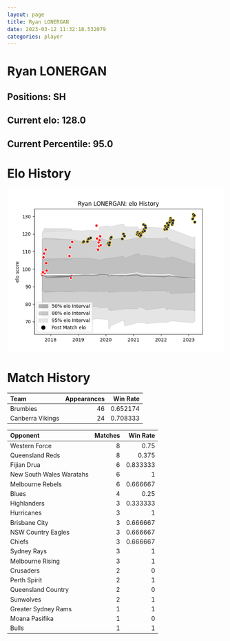 ```yaml
---  
layout: page  
title: Ryan LONERGAN  
date: 2023-03-12 11:32:18.532079  
categories: player  
---
```

# Ryan LONERGAN

## Positions: SH

## Current elo: 128.0

## Current Percentile: 95.0

# Elo History


![elo history](history_RyanLONERGAN.png)
# Match History


| Team             |   Appearances |   Win Rate |
|:-----------------|--------------:|-----------:|
| Brumbies         |            46 |   0.652174 |
| Canberra Vikings |            24 |   0.708333 |

| Opponent                 |   Matches |   Win Rate |
|:-------------------------|----------:|-----------:|
| Western Force            |         8 |   0.75     |
| Queensland Reds          |         8 |   0.375    |
| Fijian Drua              |         6 |   0.833333 |
| New South Wales Waratahs |         6 |   1        |
| Melbourne Rebels         |         6 |   0.666667 |
| Blues                    |         4 |   0.25     |
| Highlanders              |         3 |   0.333333 |
| Hurricanes               |         3 |   1        |
| Brisbane City            |         3 |   0.666667 |
| NSW Country Eagles       |         3 |   0.666667 |
| Chiefs                   |         3 |   0.666667 |
| Sydney Rays              |         3 |   1        |
| Melbourne Rising         |         3 |   1        |
| Crusaders                |         2 |   0        |
| Perth Spirit             |         2 |   1        |
| Queensland Country       |         2 |   0        |
| Sunwolves                |         2 |   1        |
| Greater Sydney Rams      |         1 |   1        |
| Moana Pasifika           |         1 |   0        |
| Bulls                    |         1 |   1        |